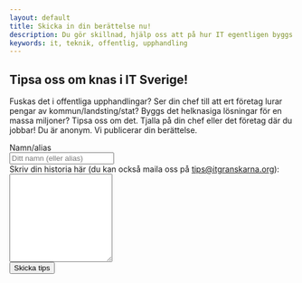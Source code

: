 ```yaml
---
layout: default
title: Skicka in din berättelse nu!
description: Du gör skillnad, hjälp oss att på hur IT egentligen byggs is Sverige.
keywords: it, teknik, offentlig, upphandling
---
```



 <section id="promo" class="promo section offset-header">
        <div class="container text-center">
        <h1 class="title tips">Tipsa oss om knas i IT Sverige!</h1>
            <p class="intro">Fuskas det i offentliga upphandlingar? Ser din chef till att ert företag lurar pengar av kommun/landsting/stat? Byggs det helknasiga lösningar för en massa miljoner? Tipsa oss om det. Tjalla på din chef eller det företag där du jobbar! Du är anonym. Vi publicerar din berättelse.</p>
        </div>
    </section>

 
<section id="tips" class="docs section">  
     <div class="container">  
      <div class="docs-inner">

<form name="tipsa" method="POST" action="/tack.html" netlify>
  <div class="form-group row">
    <label for="inputName" class="col-form-label col-form-label-lg">Namn/alias</label>
    <div>
      <input type="text" class="form-control form-control-lg" name="alias" id="inputName" placeholder="Ditt namn (eller alias)">
    </div>
  </div>
  <div class="form-group row">
    <label for="exampleFormControlTextarea1" class="col-form-label col-form-label-lg">Skriv din historia här (du kan också maila oss på <a href="mailto:tips@itgranskarna.org">tips@itgranskarna.org</a>):</label>
    <textarea class="form-control form-control-lg" id="textArea" name="tips" rows="10"></textarea>
  </div>
    <div data-netlify-recaptcha></div>
  <div class="form-group row">
    <div>
      <button type="submit" class="btn btn-primary btn-lg">Skicka tips</button>
    </div>
  </div>
</form>
</div>
  </div>
</section>
   